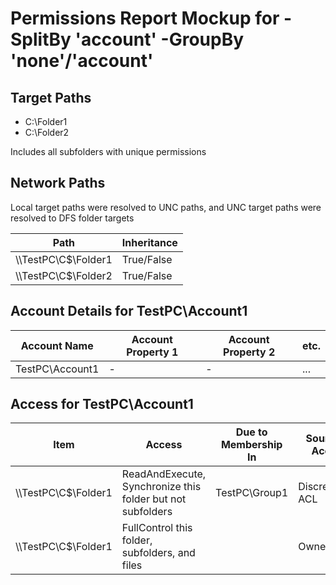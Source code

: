 # Permissions Report Mockup for -SplitBy 'account' -GroupBy 'none'/'account'

## Target Paths

- C:\Folder1
- C:\Folder2

Includes all subfolders with unique permissions

## Network Paths

Local target paths were resolved to UNC paths, and UNC target paths were resolved to DFS folder targets

| Path | Inheritance |
|------|-------------|
| \\\\TestPC\\C$\\Folder1 | True/False |
| \\\\TestPC\\C$\\Folder2 | True/False |

## Account Details for TestPC\\Account1

| Account Name | Account Property 1 | Account Property 2 | etc. |
|--------------|-------------|-------------|-------------|
| TestPC\\Account1 | - | - | ... |

## Access for TestPC\\Account1

| Item | Access | Due to Membership In | Source of Access | Account Property 1 | Account Property 2 | etc. |
|------|--------|----------------------|------------------|--------------------|--------------------|------|
| \\\\TestPC\\C$\\Folder1 | ReadAndExecute, Synchronize this folder but not subfolders | TestPC\\Group1 | Discretionary ACL | - | - | ... |
| \\\\TestPC\\C$\\Folder1 | FullControl this folder, subfolders, and files | | Ownership | - | - | ... |
